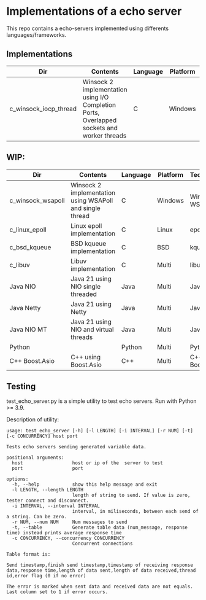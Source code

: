 # Implementations of a echo server

This repo contains a echo-servers implemented using differents languages/frameworks.

## Implementations

| Dir                    | Contents                                                                                   | Language | Platform | Technologies    |
|------------------------|--------------------------------------------------------------------------------------------|----------|----------|-----------------|
| c_winsock_iocp_thread  | Winsock 2 implementation using I/O Completion Ports, Overlapped sockets and worker threads | C        | Windows  | Winsock 2, IOCP |

## WIP:

| Dir                    | Contents                                                                                   | Language | Platform | Technologies       |
|------------------------|--------------------------------------------------------------------------------------------|----------|----------|--------------------|
| c_winsock_wsapoll      | Winsock 2 implementation using WSAPoll and single thread                                   | C        | Windows  | Winsock 2, WSAPoll |
| c_linux_epoll          | Linux epoll implementation                                                                 | C        | Linux    | epoll              |
| c_bsd_kqueue           | BSD kqueue implementation                                                                  | C        | BSD      | kqueue             |
| c_libuv                | Libuv implementation                                                                       | C        | Multi    | libuv              |
| Java NIO               | Java 21 using NIO single threaded                                                          | Java     | Multi    | Java NIO           |
| Java Netty             | Java 21 using Netty                                                                        | Java     | Multi    | Java, Netty        |
| Java NIO MT            | Java 21 using NIO and virtual threads                                                      | Java     | Multi    | Java NIO, VT       |
| Python                 |                                                                                            | Python   | Multi    | Python             |
| C++ Boost.Asio         | C++ using Boost.Asio                                                                       | C++      | Multi    | C++, Boost.Asio    |


## Testing

test_echo_server.py is a simple utility to test echo servers. Run with Python >= 3.9.

Description of utility:

```
usage: test_echo_server [-h] [-l LENGTH] [-i INTERVAL] [-r NUM] [-t] [-c CONCURRENCY] host port

Tests echo servers sending generated variable data.

positional arguments:
  host                  host or ip of the  server to test
  port                  port

options:
  -h, --help            show this help message and exit
  -l LENGTH, --length LENGTH
                        length of string to send. If value is zero, tester connect and disconnect.
  -i INTERVAL, --interval INTERVAL
                        interval, in miliseconds, between each send of a string. Can be zero.
  -r NUM, --num NUM     Num messages to send
  -t, --table           Generate table data (num_message, response time) instead prints average response time
  -c CONCURRENCY, --concurrency CONCURRENCY
                        Concurrent connections

Table format is:

Send timestamp,finish send timestamp,timestamp of receiving response data,response time,length of data sent,length of data received,thread id,error flag (0 if no error)

The error is marked when sent data and received data are not equals. Last column set to 1 if error occurs.

```